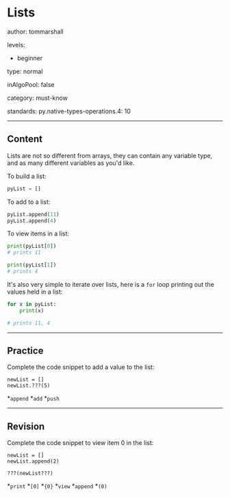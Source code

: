 # Lists
author: tommarshall

levels:

  - beginner

type: normal

inAlgoPool: false

category: must-know

standards:
  py.native-types-operations.4: 10

---
## Content

Lists are not so different from arrays, they can contain any variable type, and as many different variables as you'd like.

To build a list:
```python
pyList = []
```
To add to a list:
```python
pyList.append(11)
pyList.append(4)
```

To view items in a list:
```python
print(pyList[0])
# prints 11

print(pyList[1])
# prints 4
```

It's also very simple to iterate over lists, here is a `for` loop printing out the values held in a list:

```python
for x in pyList:
    print(x)

# prints 11, 4
```

---
## Practice

Complete the code snippet to add a value to the list:

```
newList = []
newList.???(5)
```

*`append`
*`add`
*`push`

---
## Revision

Complete the code snippet to view item 0 in the list:

```
newList = []
newList.append(2)

???(newList???)
```

*`print`
*`[0]`
*`{0}`
*`view`
*`append`
*`(0)`
